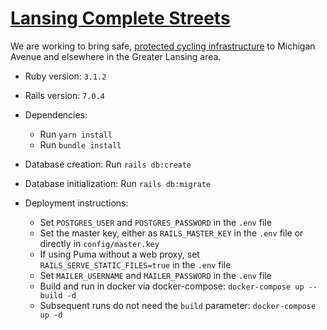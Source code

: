 # [Lansing Complete Streets](https://www.lansingcompletestreets.org/)

We are working to bring safe, [protected cycling infrastructure](http://www.protectedintersection.com/) to Michigan Avenue and elsewhere in the Greater Lansing area.

* Ruby version: `3.1.2`

* Rails version: `7.0.4`

* Dependencies: 
  * Run `yarn install`
  * Run `bundle install`

* Database creation: Run `rails db:create`

* Database initialization: Run `rails db:migrate`

* Deployment instructions: 
  * Set `POSTGRES_USER` and `POSTGRES_PASSWORD` in the `.env` file
  * Set the master key, either as `RAILS_MASTER_KEY` in the `.env` file or directly in `config/master.key`
  * If using Puma without a web proxy, set `RAILS_SERVE_STATIC_FILES=true` in the `.env` file
  * Set `MAILER_USERNAME` and `MAILER_PASSWORD` in the `.env` file
  * Build and run in docker via docker-compose: `docker-compose up --build -d`
  * Subsequent runs do not need the `build` parameter: `docker-compose up -d`
